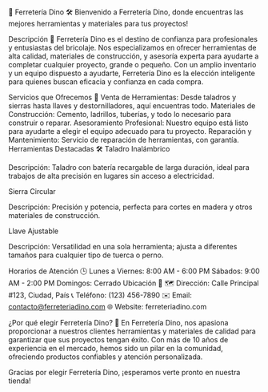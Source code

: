 🦖 Ferretería Dino 🛠️
Bienvenido a Ferretería Dino, donde encuentras las mejores herramientas y materiales para tus proyectos!


Descripción 📜
Ferretería Dino es el destino de confianza para profesionales y entusiastas del bricolaje. Nos especializamos en ofrecer herramientas de alta calidad, materiales de construcción, y asesoría experta para ayudarte a completar cualquier proyecto, grande o pequeño. Con un amplio inventario y un equipo dispuesto a ayudarte, Ferretería Dino es la elección inteligente para quienes buscan eficacia y confianza en cada compra.

Servicios que Ofrecemos 🔧
Venta de Herramientas: Desde taladros y sierras hasta llaves y destornilladores, aquí encuentras todo.
Materiales de Construcción: Cemento, ladrillos, tuberías, y todo lo necesario para construir o reparar.
Asesoramiento Profesional: Nuestro equipo está listo para ayudarte a elegir el equipo adecuado para tu proyecto.
Reparación y Mantenimiento: Servicio de reparación de herramientas, con garantía.
Herramientas Destacadas 🛠️
Taladro Inalámbrico

Descripción: Taladro con batería recargable de larga duración, ideal para trabajos de alta precisión en lugares sin acceso a electricidad.

Sierra Circular

Descripción: Precisión y potencia, perfecta para cortes en madera y otros materiales de construcción.

Llave Ajustable

Descripción: Versatilidad en una sola herramienta; ajusta a diferentes tamaños para cualquier tipo de tuerca o perno.

Horarios de Atención 🕒
Lunes a Viernes: 8:00 AM - 6:00 PM
Sábados: 9:00 AM - 2:00 PM
Domingos: Cerrado
Ubicación 📍
🗺️ Dirección: Calle Principal #123, Ciudad, País
📞 Teléfono: (123) 456-7890
✉️ Email: contacto@ferreteriadino.com
🌐 Website: ferreteriadino.com

¿Por qué elegir Ferretería Dino? 🤔
En Ferretería Dino, nos apasiona proporcionar a nuestros clientes herramientas y materiales de calidad para garantizar que sus proyectos tengan éxito. Con más de 10 años de experiencia en el mercado, hemos sido un pilar en la comunidad, ofreciendo productos confiables y atención personalizada.

Gracias por elegir Ferretería Dino, ¡esperamos verte pronto en nuestra tienda!
